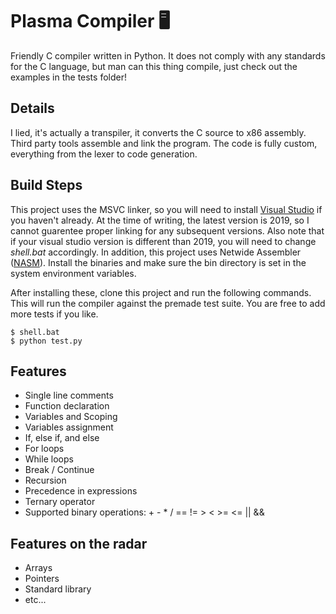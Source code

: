 # Plasma Compiler 🖥️
Friendly C compiler written in Python. It does not comply with any standards for the C language, but man can this thing compile, just check out the examples in the tests folder!

## Details
I lied, it's actually a transpiler, it converts the C source to x86 assembly. Third party tools assemble and link the program. The code is fully custom, everything from the lexer to code generation. 

## Build Steps
This project uses the MSVC linker, so you will need to install <a href="https://visualstudio.microsoft.com/vs/">Visual Studio</a> if you haven't already. At the time of writing, the latest version is 2019, so I cannot guarentee proper linking for any subsequent versions. Also note that if your visual studio version is different than 2019, you will need to change *shell.bat* accordingly. In addition, this project uses Netwide Assembler (<a href="https://www.nasm.us/">NASM</a>). Install the binaries and make sure the bin directory is set in the system environment variables.    

After installing these, clone this project and run the following commands. This will run the compiler against the premade test suite. You are free to add more tests if you like. 
```
$ shell.bat
$ python test.py
```

## Features
- Single line comments
- Function declaration
- Variables and Scoping
- Variables assignment
- If, else if, and else
- For loops
- While loops
- Break / Continue
- Recursion
- Precedence in expressions
- Ternary operator
- Supported binary operations: +   -    *    /    ==    !=    >    <    >=    <=    ||    && 

## Features on the radar
- Arrays
- Pointers
- Standard library
- etc...
